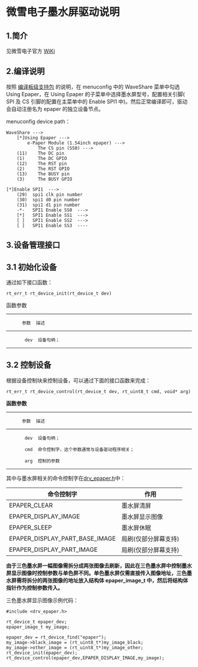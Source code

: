 # 微雪电子墨水屏驱动说明

## 1.简介

见微雪电子官方 [WiKi][1]

## 2.编译说明

按照 [编译板级支持包](../../README.md) 的说明，在 menuconfig 中的 WaveShare 菜单中勾选 Using Epaper，在 Using Epaper 的子菜单中选择墨水屏型号，配置相关引脚( SPI 及 CS 引脚的配置在主菜单中的 Enable SPI1 中)。然后正常编译即可，驱动会自动注册名为 epaper 的独立设备节点。

menuconfig device path：

    WaveShare --->
        [*]Using Epaper --->
            e-Paper Module (1.54inch epaper) --->
                The CS pin (SS0) --->
        (11)    The DC pin
        (1)     The DC GPIO
        (12)    The RST pin
        (2)     The RST GPIO
        (13)    The BUSY pin
        (3)     The BUSY GPIO
    
    [*]Enable SPI1  --->
        (29)  spi1 clk pin number
        (30)  spi1 d0 pin number
        (31)  spi1 d1 pin number
        -*-   SPI1 Enable SS0  ---> 
        [*]   SPI1 Enable SS1  --->
        [ ]   SPI1 Enable SS2  ---> 
        [ ]   SPI1 Enable SS3  ----

## 3.设备管理接口

## 3.1 初始化设备

通过如下接口函数：

    rt_err_t rt_device_init(rt_device_t dev)
函数参数

-----------------------------------------------------------------------
          参数  描述
--------------  -------------------------------------------------------
           dev  设备句柄；
-----------------------------------------------------------------------

## 3.2 控制设备

根据设备控制块来控制设备，可以通过下面的接口函数来完成：

    rt_err_t rt_device_control(rt_device_t dev, rt_uint8_t cmd, void* arg)

**函数参数**

-----------------------------------------------------------------------
          参数  描述
--------------  -------------------------------------------------------
           dev  设备句柄；

           cmd  命令控制字，这个参数通常与设备驱动程序相关；

           arg  控制的参数
-----------------------------------------------------------------------

其中与墨水屏相关的命令控制字在[drv_epaper.h](drv_epaper.h)中：

|命令控制字|作用|
| ------ | -----|
|EPAPER_CLEAR|墨水屏清屏|
|EPAPER_DISPLAY_IMAGE|墨水屏显示图像|
|EPAPER_SLEEP|墨水屏休眠|
|EPAPER_DISPLAY_PART_BASE_IMAGE|局刷(仅部分屏幕支持)|
|EPAPER_DISPLAY_PART_IMAGE|局刷(仅部分屏幕支持)|

**由于三色墨水屏一幅图像需拆分成两张图像去刷新，因此在三色墨水屏中控制墨水屏显示图像时控制参数与单色屏不同。单色墨水屏仅需直接传入图像地址，三色墨水屏需将拆分的两张图像的地址放入结构体 epaper_image_t 中，然后将结构体指针作为控制参数传入。**

三色墨水屏显示图像示例代码：

```
#include <drv_epaper.h>

rt_device_t epaper_dev;
epaper_image_t my_image;

epaper_dev = rt_device_find("epaper");
my_image->black_image = (rt_uint8_t*)my_image_black;
my_image->other_image = (rt_uint8_t*)my_image_other;
rt_device_init(epaper_dev);
rt_device_control(epaper_dev,EPAPER_DISPLAY_IMAGE,my_image);
```


[1]:http://www.waveshare.net/wiki/1.54inch_e-Paper_Module